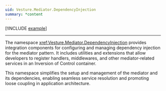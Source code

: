 ```yaml
---
uid: Vesture.Mediator.DependencyInjection
summary: *content
---
```


[!INCLUDE [example](../../Fragments/advanced-usage-label.md)]

---

The namespace <xref:Vesture.Mediator.DependencyInjection> provides integration components 
for configuring and managing dependency injection for the mediator pattern. It includes 
utilities and extensions that allow developers to register handlers, middlewares, and other 
mediator-related services in an Inversion of Control container.

This namespace simplifies the setup and management of the mediator and its dependencies, 
enabling seamless service resolution and promoting loose coupling in application architecture.
